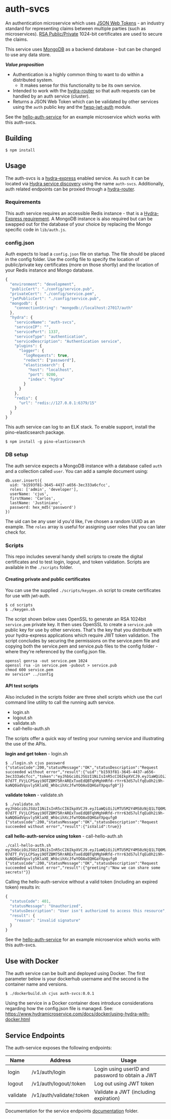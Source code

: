 # auth-svcs
An authentication microservice which uses [JSON Web Tokens](https://en.wikipedia.org/wiki/JSON_Web_Token) - an industry standard for representing claims between multiple parties (such as microservices).  [RSA Public/Private](https://en.wikipedia.org/wiki/RSA_(cryptosystem)) 1024-bit certificates are used to secure the claims.

This service uses [MongoDB](https://www.mongodb.com/) as a backend database - but can be changed to use any data store.

***Value proposition***

* Authentication is a highly common thing to want to do within a distributed system.
  * It makes sense for this functionality to be its own service.
* Intended to work with the [hydra-router](https://github.com/flywheelsports/hydra-router) so that auth requests can be handled by an auth service (cluster).
* Returns a JSON Web Token which can be validated by other services using the `auth` public key and the [fwsp-jwt-auth](https://www.npmjs.com/package/fwsp-jwt-auth) module.

See the [hello-auth-service](https://github.com/cjus/hello-auth-service) for an example microservice which works with this auth-svcs.

## Building

```shell
$ npm install
```

## Usage

The auth-svcs is a [hydra-express](https://github.com/flywheelsports/hydra-express) enabled service. As such it can be located via [Hydra service discovery](https://github.com/flywheelsports/hydra#service-discovery) using the name `auth-svcs`. Additionally, auth related endpoints can be proxied through a [hydra-router](https://github.com/flywheelsports/hydra-router).

### Requirements

This auth service requires an accessible Redis instance - that is a [Hydra-Express requirement](https://www.hydramicroservice.com/docs/quick-start/step1.html). A MongoDB instance is also required but can be swapped out for the database of your choice by replacing the Mongo specific code in `lib/auth.js`.

### config.json
Auth expects to load a `config.json` file on startup. The file should be placed in the config folder. Use the config file to specify the location of public/private key certificates (more on those shortly) and the location of your Redis instance and Mongo database.

```javascript
{
  "environment": "development",
  "publicCert": "./config/service.pub",
  "privateCert": "./config/service.pem",
  "jwtPublicCert": "./config/service.pub",
  "mongodb": {
    "connectionString": "mongodb://localhost:27017/auth"
  },
  "hydra": {
    "serviceName": "auth-svcs",
    "serviceIP": "",
    "servicePort": 1337,
    "serviceType": "authentication",
    "serviceDescription": "Authentication service",
    "plugins": {
      "logger": {
        "logRequests": true,
        "redact": ["password"],
        "elasticsearch": {
          "host": "localhost",
          "port": 9200,
          "index": "hydra"
        }
      }
    },
    "redis": {
      "url": "redis://127.0.0.1:6379/15"
    }
  }
}
```

This auth service can log to an ELK stack. To enable support, install the pino-elasticsearch package.

```shell
$ npm install -g pino-elasticsearch
```

### DB setup

The auth service expects a MongoDB instance with a database called `auth` and a collection called `user`.  You can add a sample document using:

```
db.user.insert({
  uid: 'b1593f81-3645-4437-a656-3ec333a6cfcc',
  roles: ['admin', 'developer'],
  userName: 'cjus',
  firstName: 'Carlos',
  lastName: 'Justiniano',
  password: hex_md5('password')
})
```

The uid can be any user id you'd like, I've chosen a random UUID as an example. The `roles` array is useful for assigning user roles that you can later check for.

### Scripts

This repo includes several handy shell scripts to create the digital certificates and to test login, logout, and token validation. Scripts are available in the `./scripts` folder.

#### Creating private and public certificates

You can use the supplied `./scripts/keygen.sh` script to create certificates for use with jwt-auth.

```shell
$ cd scripts
$ ./keygen.sh
```

The script shown below uses OpenSSL to generate an RSA 1024bit `service.pem` private key. It then uses OpenSSL to create a `service.pub` public key for use by other services.  That's the key that you distribute with your hydra-express applications which require JWT token validation.  The script concludes by securing the permissions on the service.pem file and copying both the service.pem and service.pub files to the config folder - where they're referenced by the config.json file.

```
openssl genrsa -out service.pem 1024
openssl rsa -in service.pem -pubout > service.pub
chmod 600 service.pem
mv service* ../config
```

#### API test scripts

Also included in the scripts folder are three shell scripts which use the curl command line utility to call the running auth service. 

* login.sh
* logout.sh
* validate.sh
* call-hello-auth.sh

The scripts offer a quick way of testing your running service and illustrating the use of the APIs.

**login and get token** - login.sh

```shell
$ ./login.sh cjus password
{"statusCode":200,"statusMessage":"OK","statusDescription":"Request succeeded without error","result":{"uid":"b1593f81-3645-4437-a656-3ec333a6cfcc","token":"eyJhbGciOiJSUzI1NiIsInR5cCI6IkpXVCJ9.eyJ1aWQiOiJiMTU5M2Y4MS0zNjQ1LTQ0MzctYTY1Ni0zZWMzMzNhNmNmY2MiLCJyb2xlcyI6WyJhZG1pbiIsImRldmVsb3BlciJdLCJ1c2VyTmFtZSI6ImNqdXMiLCJmaXJzdE5hbWUiOiJDYXJsb3MiLCJsYXN0TmFtZSI6Ikp1c3Rpbmlhbm8iLCJpc3N1ZXIiOiJ1cm46YXV0aCIsImV4cCI6MTQ5MjI4NTU2OCwiaWF0IjoxNDkyMjgxOTY4fQ.JVgvu7hsPKSz8dN6CYUni1Q7SxmiEp_et5DGH0B0wSXnpWJPprF-07d7T_FVjLCPSayi9OTZBM75RrARExTxeEdQBTqhMghHRfd-rYrr63dS7ulfqEuOh2i9h-kaNQ0adVqsvly5KlaXE_WhbcihXcJfwYOOAxEQHGaYXpqufg0"}}
```

**validate token** - validate.sh

```shell
$ ./validate.sh eyJhbGciOiJSUzI1NiIsInR5cCI6IkpXVCJ9.eyJ1aWQiOiJiMTU5M2Y4MS0zNjQ1LTQ0MzctYTY1Ni0zZWMzMzNhNmNmY2MiLCJyb2xlcyI6WyJhZG1pbiIsImRldmVsb3BlciJdLCJ1c2VyTmFtZSI6ImNqdXMiLCJmaXJzdE5hbWUiOiJDYXJsb3MiLCJsYXN0TmFtZSI6Ikp1c3Rpbmlhbm8iLCJpc3N1ZXIiOiJ1cm46YXV0aCIsImV4cCI6MTQ5MjI4NTU2OCwiaWF0IjoxNDkyMjgxOTY4fQ.JVgvu7hsPKSz8dN6CYUni1Q7SxmiEp_et5DGH0B0wSXnpWJPprF-07d7T_FVjLCPSayi9OTZBM75RrARExTxeEdQBTqhMghHRfd-rYrr63dS7ulfqEuOh2i9h-kaNQ0adVqsvly5KlaXE_WhbcihXcJfwYOOAxEQHGaYXpqufg0
{"statusCode":200,"statusMessage":"OK","statusDescription":"Request succeeded without error","result":{"isValid":true}}
```

**call hello-auth-service using token** - call-hello-auth.sh

```shell
./call-hello-auth.sh eyJhbGciOiJSUzI1NiIsInR5cCI6IkpXVCJ9.eyJ1aWQiOiJiMTU5M2Y4MS0zNjQ1LTQ0MzctYTY1Ni0zZWMzMzNhNmNmY2MiLCJyb2xlcyI6WyJhZG1pbiIsImRldmVsb3BlciJdLCJ1c2VyTmFtZSI6ImNqdXMiLCJmaXJzdE5hbWUiOiJDYXJsb3MiLCJsYXN0TmFtZSI6Ikp1c3Rpbmlhbm8iLCJpc3N1ZXIiOiJ1cm46YXV0aCIsImV4cCI6MTQ5MjI4NTU2OCwiaWF0IjoxNDkyMjgxOTY4fQ.JVgvu7hsPKSz8dN6CYUni1Q7SxmiEp_et5DGH0B0wSXnpWJPprF-07d7T_FVjLCPSayi9OTZBM75RrARExTxeEdQBTqhMghHRfd-rYrr63dS7ulfqEuOh2i9h-kaNQ0adVqsvly5KlaXE_WhbcihXcJfwYOOAxEQHGaYXpqufg0
{"statusCode":200,"statusMessage":"OK","statusDescription":"Request succeeded without error","result":{"greeting":"Now we can share some secrets!"}}
```

Calling the hello-auth-service without a valid token (including an expired token) results in:

```javascript
{
  "statusCode": 401,
  "statusMessage": "Unauthorized",
  "statusDescription": "User isn't authorized to access this resource",
  "result": {
    "reason": "invalid signature"
  }
}
```

See the [hello-auth-service](https://github.com/cjus/hello-auth-service) for an example microservice which works with this auth-svcs.

## Use with Docker

The auth service can be built and deployed using Docker. The first parameter below is your dockerhub username and the second is the container name and versions.

```
$ ./dockerbuild.sh cjus auth-svcs:0.0.1
```

Using the service in a Docker container does introduce considerations regarding how the config.json file is managed. See: https://www.hydramicroservice.com/docs/docker/using-hydra-with-docker.html

## Service Endpoints

The auth-service exposes the following endpoints:

| Name | Address | Usage
| --- | --- | ---
| login | /v1/auth/login | Login using userID and password to obtain a JWT
| logout | /v1/auth/logout/:token | Log out using JWT token
| validate | /v1/auth/validate/:token | Validate a JWT (including expiration)

Documentation for the service endpoints [documentation](./documentation/README.md) folder.

